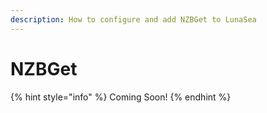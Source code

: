 ```yaml
---
description: How to configure and add NZBGet to LunaSea
---
```


# NZBGet

{% hint style="info" %}
Coming Soon!
{% endhint %}

